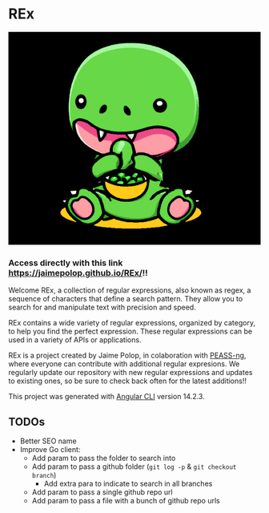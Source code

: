 # REx

![My Image](REx/src/assets/GreenRexPeas.png )

### Access directly with this link https://jaimepolop.github.io/REx/!!


Welcome REx, a collection of regular expressions, also known as regex, a sequence of characters that define a search pattern. They allow you to search for and manipulate text with precision and speed.

REx contains a wide variety of regular expressions, organized by category, to help you find the perfect expression. These regular expressions can be used in a variety of APIs or applications.

REx is a project created by Jaime Polop, in colaboration with [PEASS-ng](https://github.com/carlospolop/PEASS-ng), where everyone can contribute with additional regular expresions. We regularly update our repository with new regular expressions and updates to existing ones, so be sure to check back often for the latest additions!! 


This project was generated with [Angular CLI](https://github.com/angular/angular-cli) version 14.2.3.

## TODOs

- Better SEO name
- Improve Go client:
    - Add param to pass the folder to search into
    - Add param to pass a github folder (`git log -p` & `git checkout branch`)
        - Add extra para to indicate to search in all branches
    - Add param to pass a single github repo url
    - Add param to pass a file with a bunch of github repo urls
